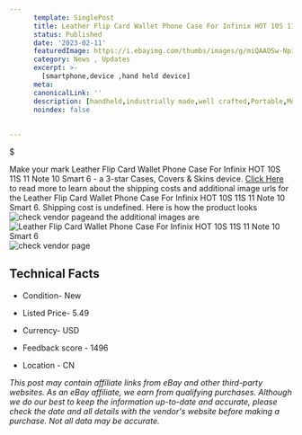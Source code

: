 ```yaml
---
      template: SinglePost
      title: Leather Flip Card Wallet Phone Case For Infinix HOT 10S 11S 11 Note 10  Smart 6
      status: Published
      date: '2023-02-11'
      featuredImage: https://i.ebayimg.com/thumbs/images/g/miQAAOSw-Npi0~qW/s-l225.jpg
      category: News , Updates
      excerpt: >-
        [smartphone,device ,hand held device]
      meta:
      canonicalLink: ''
      description: [handheld,industrially made,well crafted,Portable,Mobile,Compact,Convenient,Lightweight,Maneuverable,Man-portable,Miniature,Carriable,Hand-held,Light,Holdable,Transportable,Mobile device,Pocket-sized,On-the-go,Wireless,Cordless,Compact size,Convenient size, smartphone,device ,hand held device]
      noindex: false
      
        
---
```

$

Make your mark Leather Flip Card Wallet Phone Case For Infinix HOT 10S 11S 11 Note 10  Smart 6 - a 3-star Cases, Covers & Skins device. [Click Here](https://www.ebay.com/itm/325523861381?hash=item4bcabbef85%3Ag%3AmiQAAOSw-Npi0%7EqW&mkevt=1&mkcid=1&mkrid=711-53200-19255-0&campid=%253CePNCampaignId%253E&customid=%253CreferenceId%253E&toolid=10049) to read more to learn about the shipping costs and additional image urls for the Leather Flip Card Wallet Phone Case For Infinix HOT 10S 11S 11 Note 10  Smart 6. Shipping cost is undefined. Here is how the product looks ![check vendor page](https://i.ebayimg.com/thumbs/images/g/miQAAOSw-Npi0~qW/s-l225.jpg)and the additional images are![Leather Flip Card Wallet Phone Case For Infinix HOT 10S 11S 11 Note 10  Smart 6](https://i.ebayimg.com/images/g/miQAAOSw-Npi0~qW/s-l1600.jpg)![check vendor page](https://origin-galleryplus.ebayimg.com/ws/web/325523861381_2_0_1/225x225.jpg,https://origin-galleryplus.ebayimg.com/ws/web/325523861381_3_0_1/225x225.jpg,https://origin-galleryplus.ebayimg.com/ws/web/325523861381_4_0_1/225x225.jpg,https://origin-galleryplus.ebayimg.com/ws/web/325523861381_5_0_1/225x225.jpg,https://origin-galleryplus.ebayimg.com/ws/web/325523861381_6_0_1/225x225.jpg,https://origin-galleryplus.ebayimg.com/ws/web/325523861381_7_0_1/225x225.jpg,https://origin-galleryplus.ebayimg.com/ws/web/325523861381_8_0_1/225x225.jpg,https://origin-galleryplus.ebayimg.com/ws/web/325523861381_9_0_1/225x225.jpg,https://origin-galleryplus.ebayimg.com/ws/web/325523861381_10_0_1/225x225.jpg,https://origin-galleryplus.ebayimg.com/ws/web/325523861381_11_0_1/225x225.jpg)



 ## Technical Facts 



     
      

 - Condition- New 


      

 - Listed Price- 5.49 


      

 - Currency- USD 


      

 - Feedback score - 1496 


      

 - Location - CN 


      
      

 *_This post may contain affiliate links from eBay and other third-party websites. As an eBay affiliate, we earn from qualifying purchases. Although we do our best to keep the information up-to-date and accurate, please check the date and all details with the vendor's website before making a purchase. Not all data may be accurate._*






